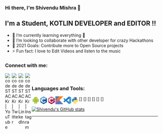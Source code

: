 ### Hi there, I'm Shivendu Mishra 👋

## I'm a Student, KOTLIN DEVELOPER and EDITOR !!

- 🌱 I’m currently learning everything 🤣
- 👯 I’m looking to collaborate with other developer for crazy Hackathons
- 🥅 2021 Goals: Contribute more to Open Source projects
- ⚡ Fun fact: I love to Edit Videos and listen to the music

### Connect with me:

[<img align="left" alt="codeSTACKr | YouTube" width="22px" src="https://cdn.jsdelivr.net/npm/simple-icons@v3/icons/youtube.svg" />][youtube]
[<img align="left" alt="codeSTACKr | Twitter" width="22px" src="https://cdn.jsdelivr.net/npm/simple-icons@v3/icons/twitter.svg" />][twitter]
[<img align="left" alt="codeSTACKr | LinkedIn" width="22px" src="https://cdn.jsdelivr.net/npm/simple-icons@v3/icons/linkedin.svg" />][linkedin]
[<img align="left" alt="codeSTACKr | Instagram" width="22px" src="https://cdn.jsdelivr.net/npm/simple-icons@v3/icons/instagram.svg" />][instagram]

<br />

### Languages and Tools:

[<img align="left" alt="Android" width="26px" src="https://raw.githubusercontent.com/devicons/devicon/master/icons/android/android-original.svg" />]
[<img align="left" alt="C" width="26px" src="https://raw.githubusercontent.com/devicons/devicon/master/icons/c/c-original.svg" />]
[<img align="left" alt="C Plus Plus" width="26px" src="https://raw.githubusercontent.com/devicons/devicon/master/icons/cplusplus/cplusplus-original.svg" />]
[<img align="left" alt="Kotlin" width="26px" src="https://raw.githubusercontent.com/devicons/devicon/master/icons/kotlin/kotlin-original.svg" />]
[<img align="left" alt="Vs Code" width="26px" src="https://raw.githubusercontent.com/devicons/devicon/master/icons/vscode/vscode-original.svg" />]
[<img align="left" alt="Python" width="26px" src="https://raw.githubusercontent.com/devicons/devicon/master/icons/python/python-original.svg" />]
<br />
<br />
[![Shivendu's GitHub stats](https://github-readme-stats.vercel.app/api?username=shivenducs1136)](https://github.com/shivenducs1136/github-readme-stats)

---

[twitter]: https://twitter.com/Shivend25380226
[youtube]: https://www.youtube.com/channel/UC56lHB39gmRTaOb3Zcbw6uA
[instagram]: https://www.instagram.com/shiv.endu/
[linkedin]: https://www.linkedin.com/in/shivendu-mishra-94ba36200/

